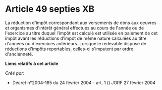 # Article 49 septies XB

La réduction d'impôt correspondant aux versements de dons aux oeuvres et organismes d'intérêt général effectués au cours de
l'année ou de l'exercice au titre duquel l'impôt est calculé est utilisée en paiement de cet impôt avant les réductions
d'impôt de même nature calculées au titre d'années ou d'exercices antérieurs. Lorsque le redevable dispose de réductions
d'impôts reportables, celles-ci s'imputent par ordre d'ancienneté.

**Liens relatifs à cet article**

_Créé par_:

  - Décret n°2004-185 du 24 février 2004 - art. 1 () JORF 27 février 2004
